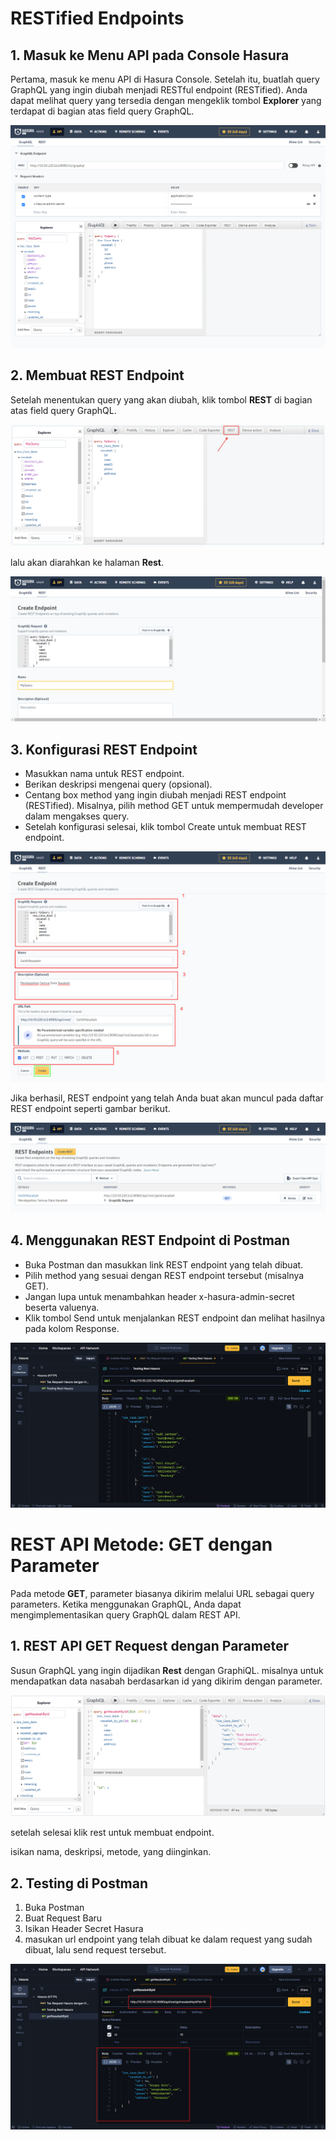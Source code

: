 # RESTified Endpoints

## 1. Masuk ke Menu API pada Console Hasura

Pertama, masuk ke menu API di Hasura Console. Setelah itu, buatlah query GraphQL yang ingin diubah menjadi RESTful endpoint (RESTified). Anda dapat melihat query yang tersedia dengan mengeklik tombol **Explorer** yang terdapat di bagian atas field query GraphQL.

![alt](/img/hasura_console_menu_API.png)

## 2. Membuat REST Endpoint

Setelah menentukan query yang akan diubah, klik tombol **REST** di bagian atas field query GraphQL.

![alt](/img/hasura_klik_tombol_rest.png)

lalu akan diarahkan ke halaman **Rest**.

![alt](/img/hasura_halaman_rest.png)

## 3. Konfigurasi REST Endpoint

- Masukkan nama untuk REST endpoint.
- Berikan deskripsi mengenai query (opsional).
- Centang box method yang ingin diubah menjadi REST endpoint (RESTified). Misalnya, pilih method GET untuk mempermudah developer dalam mengakses query.
- Setelah konfigurasi selesai, klik tombol Create untuk membuat REST endpoint.

![alt](/img/hasura_create_rest.png)

Jika berhasil, REST endpoint yang telah Anda buat akan muncul pada daftar REST endpoint seperti gambar berikut.

![alt](/img/hasura_hasil_create_rest.png)

## 4. Menggunakan REST Endpoint di Postman

- Buka Postman dan masukkan link REST endpoint yang telah dibuat.
- Pilih method yang sesuai dengan REST endpoint tersebut (misalnya GET).
- Jangan lupa untuk menambahkan header x-hasura-admin-secret beserta valuenya.
- Klik tombol Send untuk menjalankan REST endpoint dan melihat hasilnya pada kolom Response.

![alt](/img/hasura_testing_rest_nasabah.png)

# REST API Metode: GET dengan Parameter

Pada metode **GET**, parameter biasanya dikirim melalui URL sebagai query parameters. Ketika menggunakan GraphQL, Anda dapat mengimplementasikan query GraphQL dalam REST API.

## 1. REST API GET Request dengan Parameter

Susun GraphQL yang ingin dijadikan **Rest** dengan GraphiQL. misalnya untuk mendapatkan data nasabah berdasarkan id yang dikirim dengan parameter.

![alt](/img/hasura_rest_dengan_parameter.png)

setelah selesai klik rest untuk membuat endpoint.

isikan nama, deskripsi, metode, yang diinginkan.

## 2. Testing di Postman

1. Buka Postman
2. Buat Request Baru
3. Isikan Header Secret Hasura
4. masukan url endpoint yang telah dibuat ke dalam request yang sudah dibuat, lalu send request tersebut.

![alt](/img/hasura_getnasabahbyid_testing.png)
